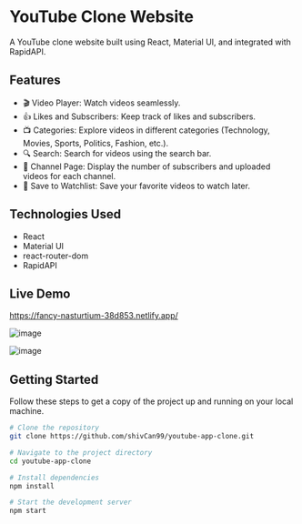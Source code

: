 # YouTube Clone Website

A YouTube clone website built using React, Material UI, and integrated with RapidAPI.

## Features

- 🎬 Video Player: Watch videos seamlessly.
- 👍 Likes and Subscribers: Keep track of likes and subscribers.
- 📺 Categories: Explore videos in different categories (Technology, Movies, Sports, Politics, Fashion, etc.).
- 🔍 Search: Search for videos using the search bar.
- 💼 Channel Page: Display the number of subscribers and uploaded videos for each channel.
- 📌 Save to Watchlist: Save your favorite videos to watch later.

## Technologies Used

- React
- Material UI
- react-router-dom
- RapidAPI

## Live Demo

https://fancy-nasturtium-38d853.netlify.app/


![image](https://github.com/shivCan99/youtube-app-clone/assets/107194536/a736d6d3-5320-435a-8d5a-3cc1e82663ba)

![image](https://github.com/shivCan99/youtube-app-clone/assets/107194536/22415b68-eb7d-4bbb-8ff0-265c810f2281)


## Getting Started

Follow these steps to get a copy of the project up and running on your local machine.

```bash
# Clone the repository
git clone https://github.com/shivCan99/youtube-app-clone.git

# Navigate to the project directory
cd youtube-app-clone

# Install dependencies
npm install

# Start the development server
npm start

